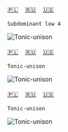 <span id="pl"><a href="#pl">🇵🇱</a> &nbsp;&nbsp;&nbsp;<a href="#ru">🇷🇺</a> &nbsp;&nbsp;&nbsp;<a href="#en">🇺🇸</a> &nbsp;&nbsp;&nbsp;</span><br><br>
`Subdominant low 4`

![Tonic-unison](https://user-images.githubusercontent.com/32071293/236449836-25f9b73d-1bb9-4a86-af60-bd55eb8c280b.png)
<br><br>
<span id="ru"><a href="#pl">🇵🇱</a> &nbsp;&nbsp;&nbsp;<a href="#ru">🇷🇺</a> &nbsp;&nbsp;&nbsp;<a href="#en">🇺🇸</a> &nbsp;&nbsp;&nbsp;</span><br><br>
`Tonic-unison`

![Tonic-unison](https://user-images.githubusercontent.com/32071293/236449836-25f9b73d-1bb9-4a86-af60-bd55eb8c280b.png)
<br><br>
<span id="en"><a href="#pl">🇵🇱</a> &nbsp;&nbsp;&nbsp;<a href="#ru">🇷🇺</a> &nbsp;&nbsp;&nbsp;<a href="#en">🇺🇸</a> &nbsp;&nbsp;&nbsp;</span><br><br>
`Tonic-unison`

![Tonic-unison](https://user-images.githubusercontent.com/32071293/236449836-25f9b73d-1bb9-4a86-af60-bd55eb8c280b.png)
<br><br>
